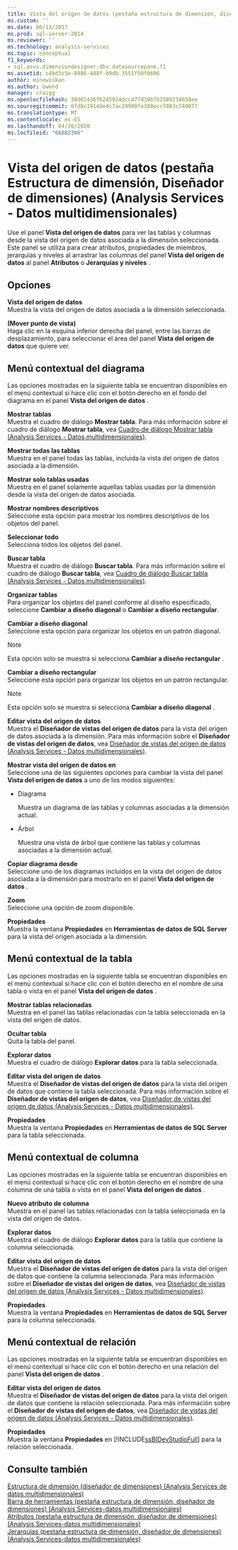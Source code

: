 ```yaml
---
title: Vista del origen de datos (pestaña estructura de dimensión, diseñador de dimensiones) (Analysis Services-datos multidimensionales) | Microsoft Docs
ms.custom: ''
ms.date: 06/13/2017
ms.prod: sql-server-2014
ms.reviewer: ''
ms.technology: analysis-services
ms.topic: conceptual
f1_keywords:
- sql.asvs.dimensiondesigner.dbv.datasourcepane.f1
ms.assetid: c4bd3c5e-8986-448f-b9db-3551f50f0696
author: minewiskan
ms.author: owend
manager: craigg
ms.openlocfilehash: 38d61436f6245024dcc477d39b7b2589234658ee
ms.sourcegitcommit: 6fd8c1914de4c7ac24900fe388ecc7883c740077
ms.translationtype: MT
ms.contentlocale: es-ES
ms.lasthandoff: 04/26/2020
ms.locfileid: "66082346"
---
```

# <a name="data-source-view-dimension-structure-tab-dimension-designer-analysis-services---multidimensional-data"></a>Vista del origen de datos (pestaña Estructura de dimensión, Diseñador de dimensiones) (Analysis Services - Datos multidimensionales)
  Use el panel **Vista del origen de datos** para ver las tablas y columnas desde la vista del origen de datos asociada a la dimensión seleccionada. Este panel se utiliza para crear atributos, propiedades de miembros, jerarquías y niveles al arrastrar las columnas del panel **Vista del origen de datos** al panel **Atributos** o **Jerarquías y niveles** .  
  
## <a name="options"></a>Opciones  
 **Vista del origen de datos**  
 Muestra la vista del origen de datos asociada a la dimensión seleccionada.  
  
 **(Mover punto de vista)**  
 Haga clic en la esquina inferior derecha del panel, entre las barras de desplazamiento, para seleccionar el área del panel **Vista del origen de datos** que quiere ver.  
  
## <a name="diagram-context-menu"></a>Menú contextual del diagrama  
 Las opciones mostradas en la siguiente tabla se encuentran disponibles en el menú contextual si hace clic con el botón derecho en el fondo del diagrama en el panel **Vista del origen de datos** .  
  
 **Mostrar tablas**  
 Muestra el cuadro de diálogo **Mostrar tabla**. Para más información sobre el cuadro de diálogo **Mostrar tabla**, vea [Cuadro de diálogo Mostrar tabla &#40;Analysis Services - Datos multidimensionales&#41;](show-table-dialog-box-analysis-services-multidimensional-data.md).  
  
 **Mostrar todas las tablas**  
 Muestra en el panel todas las tablas, incluida la vista del origen de datos asociada a la dimensión.  
  
 **Mostrar solo tablas usadas**  
 Muestra en el panel solamente aquellas tablas usadas por la dimensión desde la vista del origen de datos asociada.  
  
 **Mostrar nombres descriptivos**  
 Seleccione esta opción para mostrar los nombres descriptivos de los objetos del panel.  
  
 **Seleccionar todo**  
 Selecciona todos los objetos del panel.  
  
 **Buscar tabla**  
 Muestra el cuadro de diálogo **Buscar tabla**. Para más información sobre el cuadro de diálogo **Buscar tabla**, vea [Cuadro de diálogo Buscar tabla &#40;Analysis Services - Datos multidimensionales&#41;](find-table-dialog-box-analysis-services-multidimensional-data.md).  
  
 **Organizar tablas**  
 Para organizar los objetos del panel conforme al diseño especificado, seleccione **Cambiar a diseño diagonal** o **Cambiar a diseño rectangular**.  
  
 **Cambiar a diseño diagonal**  
 Seleccione esta opción para organizar los objetos en un patrón diagonal.  
  
> [!NOTE]  
>   Esta opción solo se muestra si selecciona **Cambiar a diseño rectangular** .  
  
 **Cambiar a diseño rectangular**  
 Seleccione esta opción para organizar los objetos en un patrón rectangular.  
  
> [!NOTE]  
>   Esta opción solo se muestra si selecciona **Cambiar a diseño diagonal** .  
  
 **Editar vista del origen de datos**  
 Muestra el **Diseñador de vistas del origen de datos** para la vista del origen de datos asociada a la dimensión. Para más información sobre el **Diseñador de vistas del origen de datos**, vea [Diseñador de vistas del origen de datos &#40;Analysis Services - Datos multidimensionales&#41;](data-source-view-designer-analysis-services-multidimensional-data.md).  
  
 **Mostrar vista del origen de datos en**  
 Seleccione una de las siguientes opciones para cambiar la vista del panel **Vista del origen de datos** a uno de los modos siguientes:  
  
-   Diagrama  
  
     Muestra un diagrama de las tablas y columnas asociadas a la dimensión actual.  
  
-   Árbol  
  
     Muestra una vista de árbol que contiene las tablas y columnas asociadas a la dimensión actual.  
  
 **Copiar diagrama desde**  
 Seleccione uno de los diagramas incluidos en la vista del origen de datos asociada a la dimensión para mostrarlo en el panel **Vista del origen de datos** .  
  
 **Zoom**  
 Seleccione una opción de zoom disponible.  
  
 **Propiedades**  
 Muestra la ventana **Propiedades** en **Herramientas de datos de SQL Server** para la vista del origen asociada a la dimensión.  
  
## <a name="table-context-menu"></a>Menú contextual de la tabla  
 Las opciones mostradas en la siguiente tabla se encuentran disponibles en el menú contextual si hace clic con el botón derecho en el nombre de una tabla o vista en el panel **Vista del origen de datos** .  
  
 **Mostrar tablas relacionadas**  
 Muestra en el panel las tablas relacionadas con la tabla seleccionada en la vista del origen de datos.  
  
 **Ocultar tabla**  
 Quita la tabla del panel.  
  
 **Explorar datos**  
 Muestra el cuadro de diálogo **Explorar datos** para la tabla seleccionada.  
  
 **Editar vista del origen de datos**  
 Muestra el **Diseñador de vistas del origen de datos** para la vista del origen de datos que contiene la tabla seleccionada. Para más información sobre el **Diseñador de vistas del origen de datos**, vea [Diseñador de vistas del origen de datos &#40;Analysis Services - Datos multidimensionales&#41;](data-source-view-designer-analysis-services-multidimensional-data.md).  
  
 **Propiedades**  
 Muestra la ventana **Propiedades** en **Herramientas de datos de SQL Server** para la tabla seleccionada.  
  
## <a name="column-context-menu"></a>Menú contextual de columna  
 Las opciones mostradas en la siguiente tabla se encuentran disponibles en el menú contextual si hace clic con el botón derecho en el nombre de una columna de una tabla o vista en el panel **Vista del origen de datos** .  
  
 **Nuevo atributo de columna**  
 Muestra en el panel las tablas relacionadas con la tabla seleccionada en la vista del origen de datos.  
  
 **Explorar datos**  
 Muestra el cuadro de diálogo **Explorar datos** para la tabla que contiene la columna seleccionada.  
  
 **Editar vista del origen de datos**  
 Muestra el **Diseñador de vistas del origen de datos** para la vista del origen de datos que contiene la columna seleccionada. Para más información sobre el **Diseñador de vistas del origen de datos**, vea [Diseñador de vistas del origen de datos &#40;Analysis Services - Datos multidimensionales&#41;](data-source-view-designer-analysis-services-multidimensional-data.md).  
  
 **Propiedades**  
 Muestra la ventana **Propiedades** en **Herramientas de datos de SQL Server** para la columna seleccionada.  
  
## <a name="relationship-context-menu"></a>Menú contextual de relación  
 Las opciones mostradas en la siguiente tabla se encuentran disponibles en el menú contextual si hace clic con el botón derecho en una relación del panel **Vista del origen de datos** .  
  
 **Editar vista del origen de datos**  
 Muestra el **Diseñador de vistas del origen de datos** para la vista del origen de datos que contiene la relación seleccionada. Para más información sobre el **Diseñador de vistas del origen de datos**, vea [Diseñador de vistas del origen de datos &#40;Analysis Services - Datos multidimensionales&#41;](data-source-view-designer-analysis-services-multidimensional-data.md).  
  
 **Propiedades**  
 Muestra la ventana **Propiedades** en [!INCLUDE[ssBIDevStudioFull](../includes/ssbidevstudiofull-md.md)] para la relación seleccionada.  
  
## <a name="see-also"></a>Consulte también  
 [Estructura de dimensión &#40;diseñador de dimensiones&#41; &#40;Analysis Services de datos multidimensionales&#41;](dimension-structure-dimension-designer-analysis-services-multidimensional-data.md)   
 [Barra de herramientas &#40;pestaña estructura de dimensión, diseñador de dimensiones&#41; &#40;Analysis Services-datos multidimensionales&#41;](toolbar-dimension-structure-designer-analysis-services-multidimensional-data.md)   
 [Atributos &#40;pestaña estructura de dimensión, diseñador de dimensiones&#41; &#40;Analysis Services-datos multidimensionales&#41;](attributes-dimension-designer-analysis-services-multidimensional-data.md)   
 [Jerarquías &#40;pestaña estructura de dimensión, diseñador de dimensiones&#41; &#40;Analysis Services-datos multidimensionales&#41;](hierarchies-dimension-designer-analysis-services-multidimensional-data.md)  
  
  
